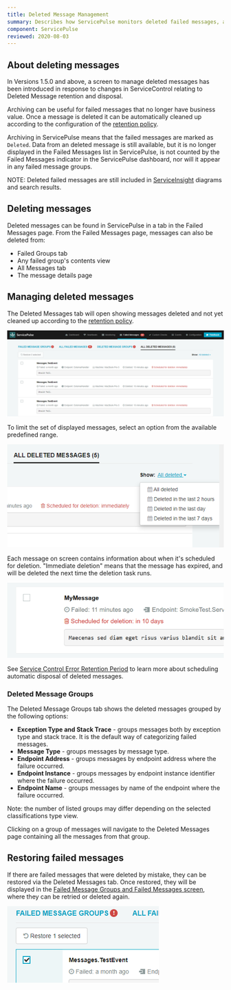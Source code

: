 ```yaml
---
title: Deleted Message Management
summary: Describes how ServicePulse monitors deleted failed messages, and allows restoring deleted failed messages.
component: ServicePulse
reviewed: 2020-08-03
---
```


## About deleting messages

In Versions 1.5.0 and above, a screen to manage deleted messages has been introduced in response to changes in ServiceControl relating to Deleted Message retention and disposal.

Archiving can be useful for failed messages that no longer have business value. Once a message is deleted it can be automatically cleaned up according to the configuration of the [retention policy](/servicecontrol/creating-config-file.md#data-retention-servicecontrolhourstokeepmessagesbeforeexpiring).

Archiving in ServicePulse means that the failed messages are marked as `Deleted`. Data from an deleted message is still available, but it is no longer displayed in the Failed Messages list in ServicePulse, is not counted by the Failed Messages indicator in the ServicePulse dashboard, nor will it appear in any failed message groups.

NOTE: Deleted failed messages are still included in [ServiceInsight](/serviceinsight/) diagrams and search results.

## Deleting messages

Deleted messages can be found in ServicePulse in a tab in the Failed Messages page. From the Failed Messages page, messages can also be deleted from:

* Failed Groups tab
* Any failed group's contents view
* All Messages tab
* The message details page

## Managing deleted messages

The Deleted Messages tab will open showing messages deleted and not yet cleaned up according to the [retention policy](/servicecontrol/creating-config-file.md#data-retention-servicecontrolhourstokeepmessagesbeforeexpiring).

![Deleted Messages Tab](images/archive.png 'width=500')

To limit the set of displayed messages, select an option from the available predefined range.

![Delete Filters](images/archive-filters.png 'width=500')

Each message on screen contains information about when it's scheduled for deletion. "Immediate deletion" means that the message has expired, and will be deleted the next time the deletion task runs.

![Retention Countdown](images/archive-schedule.png 'width=500')

See [Service Control Error Retention Period](/servicecontrol/creating-config-file.md) to learn more about scheduling automatic disposal of deleted messages.

### Deleted Message Groups

The Deleted Message Groups tab shows the deleted messages grouped by the following options:

 * **Exception Type and Stack Trace** - groups messages both by exception type and stack trace. It is the default way of categorizing failed messages.   
 * **Message Type** - groups messages by message type. 
 * **Endpoint Address** - groups messages by endpoint address where the failure occurred.
 * **Endpoint Instance** - groups messages by endpoint instance identifier where the failure occurred.
 * **Endpoint Name** - groups messages by name of the endpoint where the failure occurred.
 
Note: the number of listed groups may differ depending on the selected classifications type view.

Clicking on a group of messages will navigate to the Deleted Messages page containing all the messages from that group.

## Restoring failed messages

If there are failed messages that were deleted by mistake, they can be restored via the Deleted Messages tab. Once restored, they will be displayed in the [Failed Message Groups and Failed Messages screen](intro-failed-messages.md), where they can be retried or deleted again.

![Restore Select](images/archive-unarchive-select.png)
